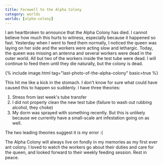 ```yaml
---
title: Farewell to the Alpha Colony
category: worlds
worlds: [alpha-colony]
---
```


I am heartbroken to announce that the Alpha Colony
has died. I cannot believe how much this hurts to witness,
especially because it happened so fast. Yesterday when I went
to feed them normally, I noticed the queen was laying on her side
and the workers were acting slow and lethargic. Today, the queen
was missing an antenna and several workers were dead in the outer
world. All but two of the workers inside the test tube were dead.
I will continue to feed them until they die naturally, but the
colony is dead.

{% include image.html tag="last-photo-of-the-alpha-colony" basic=true %}

This hit me like a kick in the stomach. I don't know for sure what could have
caused this to happen so suddenly. I have three theories:

1. Stress from last week's tube transfer
2. I did not properly clean the new test tube (failure to wash
out rubbing alcohol, they choke)
3. My dorm was sprayed with something recently. But this is unlikely
because we currently have a small-scale ant infestation going on as well.

The two leading theories suggest it is my error :(

The Alpha Colony will always live on fondly in my memories
as my first ever ant colony. I loved to watch the workers go
about their duties and care for the queen, and looked forward to
their weekly feeding session. Rest in peace.